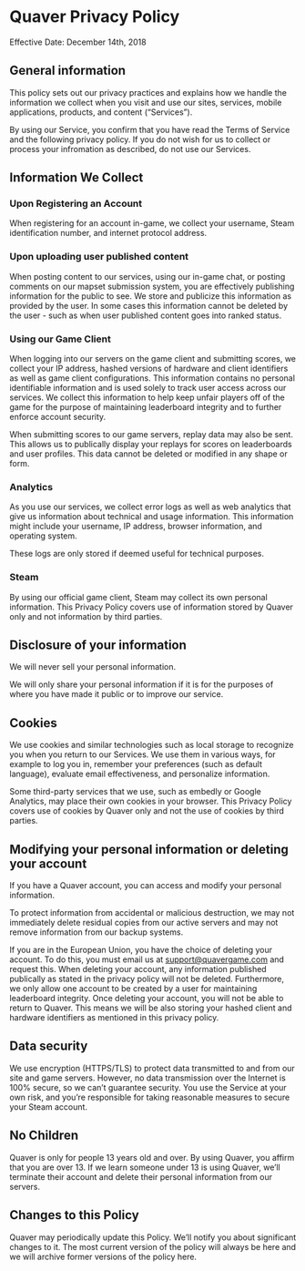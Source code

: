 # Quaver Privacy Policy

Effective Date: December 14th, 2018

## General information

This policy sets out our privacy practices and explains how we handle the information we collect when you visit and use our sites, services, mobile applications, products, and content (“Services”).

By using our Service, you confirm that you have read the Terms of Service and the following privacy policy. If you do not wish for us to collect or process your infromation as described, do not use our Services.

## Information We Collect

### Upon Registering an Account

When registering for an account in-game, we collect your username, Steam identification number, and internet protocol address.

### Upon uploading user published content

When posting content to our services, using our in-game chat, or posting comments on our mapset submission system, you are effectively publishing information for the public to see. We store and publicize this information as provided by the user. In some cases this information cannot be deleted by the user - such as when user published content goes into ranked status.

### Using our Game Client

When logging into our servers on the game client and submitting scores, we collect your IP address, hashed versions of hardware and client identifiers as well as game client configurations. This information contains no personal identifiable information and is used solely to track user access across our services. We collect this information to help keep unfair players off of the game for the purpose of maintaining leaderboard integrity and to further enforce account security. 

When submitting scores to our game servers, replay data may also be sent. This allows us to publically display your replays for scores on leaderboards and user profiles. This data cannot be deleted or modified in any shape or form.

### Analytics

As you use our services, we collect error logs as well as web analytics that give us information about technical and usage information. This information might include your username, IP address, browser information, and operating system.

These logs are only stored if deemed useful for technical purposes.

### Steam

By using our official game client, Steam may collect its own personal information. This Privacy Policy covers use of information stored by Quaver only and not information by third parties.

## Disclosure of your information

We will never sell your personal information.

We will only share your personal information if it is for the purposes of where you have made it public or to improve our service.

## Cookies

We use cookies and similar technologies such as local storage to recognize you when you return to our Services. We use them in various ways, for example to log you in, remember your preferences (such as default language), evaluate email effectiveness, and personalize information.

Some third-party services that we use, such as embedly or Google Analytics, may place their own cookies in your browser. This Privacy Policy covers use of cookies by Quaver only and not the use of cookies by third parties.

## Modifying your personal information or deleting your account

If you have a Quaver account, you can access and modify your personal information.

To protect information from accidental or malicious destruction, we may not immediately delete residual copies from our active servers and may not remove information from our backup systems.

If you are in the European Union, you have the choice of deleting your account. To do this, you must email us at <support@quavergame.com> and request this. When deleting your account, any information published publically as stated in the privacy policy will not be deleted. Furthermore, we only allow one account to be created by a user for maintaining leaderboard integrity. Once deleting your account, you will not be able to return to Quaver. This means we will be also storing your hashed client and hardware identifiers as mentioned in this privacy policy.

## Data security

We use encryption (HTTPS/TLS) to protect data transmitted to and from our site and game servers. However, no data transmission over the Internet is 100% secure, so we can’t guarantee security. You use the Service at your own risk, and you’re responsible for taking reasonable measures to secure your Steam account.

## No Children

Quaver is only for people 13 years old and over. By using Quaver, you affirm that you are over 13. If we learn someone under 13 is using Quaver, we’ll terminate their account and delete their personal information from our servers.

## Changes to this Policy

Quaver may periodically update this Policy. We’ll notify you about significant changes to it. The most current version of the policy will always be here and we will archive former versions of the policy here.
